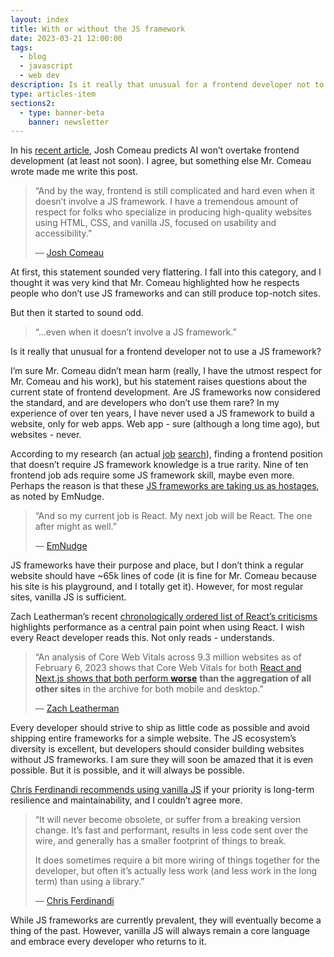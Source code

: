 ```yaml
---
layout: index
title: With or without the JS framework
date: 2023-03-21 12:00:00
tags:
  - blog
  - javascript
  - web dev
description: Is it really that unusual for a frontend developer not to use a JS framework?
type: articles-item
sections2:
  - type: banner-beta
    banner: newsletter
---
```


In his [recent article](https://www.joshwcomeau.com/blog/the-end-of-frontend-development/), Josh Comeau predicts AI won’t overtake frontend development (at least not soon). I agree, but something else Mr. Comeau wrote made me write this post.

> “And by the way, frontend is still complicated and hard even when it doesn’t involve a JS framework. I have a tremendous amount of respect for folks who specialize in producing high-quality websites using HTML, CSS, and vanilla JS, focused on usability and accessibility.”
>
> — [Josh Comeau](https://www.joshwcomeau.com/blog/the-end-of-frontend-development/)

At first, this statement sounded very flattering. I fall into this category, and I thought it was very kind that Mr. Comeau highlighted how he respects people who don’t use JS frameworks and can still produce top-notch sites.

But then it started to sound odd.

> “…even when it doesn’t involve a JS framework.”

Is it really that unusual for a frontend developer not to use a JS framework?

I’m sure Mr. Comeau didn’t mean harm (really, I have the utmost respect for Mr. Comeau and his work), but his statement raises questions about the current state of frontend development. Are JS frameworks now considered the standard, and are developers who don’t use them rare? In my experience of over ten years, I have never used a JS framework to build a website, only for web apps. Web app - sure (although a long time ago), but websites - never.

According to my research (an actual [job](/articles/in-search-of-a-css-developer-job/) [search](/articles/in-search-of-a-frontend-ui-developer-job/)), finding a frontend position that doesn’t require JS framework knowledge is a true rarity. Nine of ten frontend job ads require some JS framework skill, maybe even more. Perhaps the reason is that these [JS frameworks are taking us as hostages](https://emnudge.dev/blog/react-hostage), as noted by EmNudge.

> “And so my current job is React. My next job will be React. The one after might as well.”
>
> — [EmNudge](https://emnudge.dev/blog/react-hostage)

JS frameworks have their purpose and place, but I don’t think a regular website should have ~65k lines of code (it is fine for Mr. Comeau because his site is his playground, and I totally get it). However, for most regular sites, vanilla JS is sufficient.

Zach Leatherman’s recent [chronologically ordered list of React’s criticisms](https://www.zachleat.com/web/react-criticism/) highlights performance as a central pain point when using React. I wish every React developer reads this. Not only reads - understands.

> “An analysis of Core Web Vitals across 9.3 million websites as of February 6, 2023 shows that Core Web Vitals for both [React and Next.js shows that both perform **worse**](https://lookerstudio.google.com/reporting/55bc8fad-44c2-4280-aa0b-5f3f0cd3d2be?s=lD9m_MQgyGU) **than the aggregation of all other sites** in the archive for both mobile and desktop.”
>
> — [Zach Leatherman](https://www.zachleat.com/web/react-criticism/)

Every developer should strive to ship as little code as possible and avoid shipping entire frameworks for a simple website. The JS ecosystem’s diversity is excellent, but developers should consider building websites without JS frameworks. I am sure they will soon be amazed that it is even possible. But it is possible, and it will always be possible.

[Chris Ferdinandi recommends using vanilla JS](https://gomakethings.com/what-framework-should-i-use/) if your priority is long-term resilience and maintainability, and I couldn’t agree more.

> “It will never become obsolete, or suffer from a breaking version change. It’s fast and performant, results in less code sent over the wire, and generally has a smaller footprint of things to break.
>
> It does sometimes require a bit more wiring of things together for the developer, but often it’s actually less work (and less work in the long term) than using a library.”
>
> — [Chris Ferdinandi](https://gomakethings.com/what-framework-should-i-use/)

While JS frameworks are currently prevalent, they will eventually become a thing of the past. However, vanilla JS will always remain a core language and embrace every developer who returns to it.
